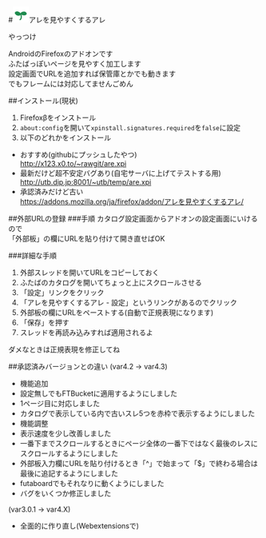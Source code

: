 #![logo](https://github.com/utubo/are4are/raw/master/src/icons/are4are-32.png)アレを見やすくするアレ

やっつけ

AndroidのFirefoxのアドオンです  
ふたばっぽいページを見やすく加工します  
設定画面でURLを追加すれば保管庫とかでも動きます  
でもフレームには対応してませんごめん

##インストール(現状)
1. Firefoxβをインストール
1. `about:config`を開いて`xpinstall.signatures.required`を`false`に設定
1. 以下のどれかをインストール  
 - おすすめ(githubにプッシュしたやつ)  
<http://x123.x0.to/~rawgit/are.xpi>
 - 最新だけど超不安定バグあり(自宅サーバに上げてテストする用)  
<http://utb.dip.jp:8001/~utb/temp/are.xpi>
 - 承認済みだけど古い  
<https://addons.mozilla.org/ja/firefox/addon/アレを見やすくするアレ/>  

##外部URLの登録
###手順
カタログ設定画面からアドオンの設定画面にいけるので  
「外部板」の欄にURLを貼り付けて開き直せばOK

###詳細な手順
1. 外部スレッドを開いてURLをコピーしておく
1. ふたばのカタログを開いてちょっと上にスクロールさせる
1. 「設定」リンクをクリック
1. 「アレを見やすくするアレ - 設定」というリンクがあるのでクリック
1. 外部板の欄にURLをペーストする(自動で正規表現になります)
1. 「保存」を押す
1. スレッドを再読み込みすれば適用されるよ

ダメなときは正規表現を修正してね

##承認済みバージョンとの違い
(var4.2 → var4.3)
* 機能追加
 * 設定無しでもFTBucketに適用するようにしました
 * 1ページ目に対応しました
 * カタログで表示している内で古いスレ5つを赤枠で表示するようにしました
* 機能調整
 * 表示速度を少し改善しました
 * 一番下までスクロールするときにページ全体の一番下ではなく最後のレスにスクロールするようにしました
 * 外部板入力欄にURLを貼り付けるとき「^」で始まって「$」で終わる場合は最後に追記するようにしました
 * futaboardでもそれなりに動くようにしました
 * バグをいくつか修正しました

(var3.0.1 → var4.X)
* 全面的に作り直し(Webextensionsで)

